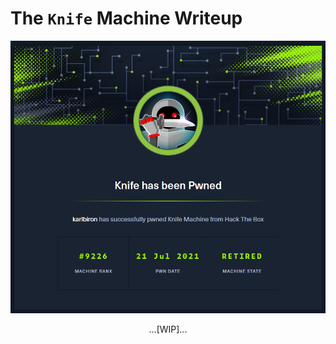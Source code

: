 # The `Knife` Machine Writeup

![knife_pwned](/assets/knife_pwned.png)

<p align="center">
...[WIP]...
</p>